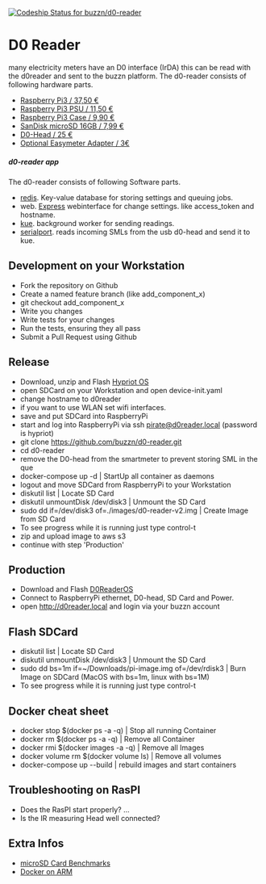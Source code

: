 [![Codeship Status for buzzn/d0-reader](https://codeship.com/projects/70076ce0-60b0-0134-d9ea-1e1ec2b80fe8/status)](https://codeship.com/projects/174615)


# D0 Reader
  many electricity meters have an  D0 interface (IrDA) this can be read with the d0reader and sent to the buzzn platform.
  The d0-reader consists of following hardware parts.

  - [Raspberry Pi3 / 37,50 € ](https://www.reichelt.de/RASPBERRY-PI-3/3/index.html?&ACTION=3&LA=446&ARTICLE=164977&artnr=RASPBERRY+PI+3&SEARCH=pi3)
  - [Raspberry Pi3 PSU / 11,50 € ](https://www.reichelt.de/Ladegeraete-fuer-USB-Geraete/NT-MUSB-25-SW/3/index.html?&ACTION=3&LA=517&ARTICLE=167078&GROUPID=5158)
  - [Raspberry Pi3 Case / 9,90 € ](https://www.amazon.de/dp/B01CESAU4G)
  - [SanDisk microSD 16GB / 7,99 € ](http://www.amazon.de/dp/B013UDL5V6)
  - [D0-Head / 25 € ](http://wiki.volkszaehler.org/hardware/controllers/ir-schreib-lesekopf-usb-ausgang#stueckliste_und_preise)
  - [Optional Easymeter Adapter / 3€](http://wiki.volkszaehler.org/hardware/controllers/ir-schreib-lesekopf_easymeter-adapter)

##### d0-reader app
  The d0-reader consists of following Software parts.

  - [redis](http://redis.io/). Key-value database for storing settings and queuing jobs.
  - web. [Express](https://github.com/expressjs/express) webinterface for change settings. like access_token and hostname.
  - [kue](https://github.com/Automattic/kue). background worker for sending readings.
  - [serialport](https://github.com/EmergingTechnologyAdvisors/node-serialport). reads incoming SMLs from the usb d0-head and send it to kue.

## Development on your Workstation
  - Fork the repository on Github
  - Create a named feature branch (like add_component_x)
  - git checkout add_component_x
  - Write you changes
  - Write tests for your changes
  - Run the tests, ensuring they all pass
  - Submit a Pull Request using Github

## Release
  - Download, unzip and Flash [Hypriot OS](https://downloads.hypriot.com/hypriotos-rpi-v1.0.0.img.zip)
  - open SDCard on your Workstation and open device-init.yaml
  - change hostname to d0reader
  - if you want to use WLAN set wifi interfaces.
  - save and put SDCard into RaspberryPi
  - start and log into RaspberryPi via ssh pirate@d0reader.local (password is hypriot)
  - git clone https://github.com/buzzn/d0-reader.git
  - cd d0-reader
  - remove the D0-head from the smartmeter to prevent storing SML in the que
  - docker-compose up -d | StartUp all container as daemons
  - logout and move SDCard from RaspberryPi to your Workstation  
  - diskutil list | Locate SD Card
  - diskutil unmountDisk /dev/disk3 | Unmount the SD Card
  - sudo dd if=/dev/disk3 of=./images/d0-reader-v2.img | Create Image from SD Card
  - To see progress while it is running just type control-t
  - zip and upload image to aws s3
  - continue with step 'Production'

## Production
  - Download and Flash [D0ReaderOS](http://buzzn-d0reader.s3.amazonaws.com/d0-reader-v2.img.zip)
  - Connect to RaspberryPi ethernet, D0-head, SD Card and Power.
  - open http://d0reader.local and login via your buzzn account

## Flash SDCard
  - diskutil list | Locate SD Card
  - diskutil unmountDisk /dev/disk3 | Unmount the SD Card
  - sudo dd bs=1m if=~/Downloads/pi-image.img of=/dev/rdisk3 | Burn Image on SDCard (MacOS with bs=1m, linux with bs=1M)
  - To see progress while it is running just type control-t

## Docker cheat sheet
  - docker stop $(docker ps -a -q) | Stop all running Container
  - docker rm $(docker ps -a -q) | Remove all Container
  - docker rmi $(docker images -a -q) | Remove all Images
  - docker volume rm $(docker volume ls) | Remove all volumes
  - docker-compose up --build | rebuild images and start containers

## Troubleshooting on RasPI
  - Does the RasPI start properly? ...
  - Is the IR measuring Head well connected?



## Extra Infos
  - [microSD Card Benchmarks](http://www.pidramble.com/wiki/benchmarks/microsd-cards)
  - [Docker on ARM](http://blog.hypriot.com/getting-started-with-docker-on-your-arm-device/)
